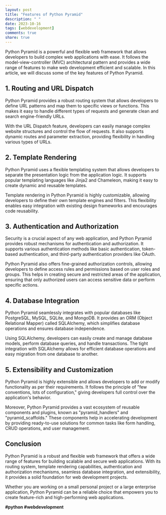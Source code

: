 ```yaml
---
layout: post
title: "Features of Python Pyramid"
description: " "
date: 2023-10-16
tags: [webdevelopment]
comments: true
share: true
---
```


Python Pyramid is a powerful and flexible web framework that allows developers to build complex web applications with ease. It follows the model-view-controller (MVC) architectural pattern and provides a wide range of features to make web development efficient and scalable. In this article, we will discuss some of the key features of Python Pyramid.

## 1. Routing and URL Dispatch

Python Pyramid provides a robust routing system that allows developers to define URL patterns and map them to specific views or functions. This makes it easy to handle different types of requests and generate clean and search engine-friendly URLs.

With the URL Dispatch feature, developers can easily manage complex website structures and control the flow of requests. It also supports dynamic routes and parameter extraction, providing flexibility in handling various types of URLs.

## 2. Template Rendering

Python Pyramid uses a flexible templating system that allows developers to separate the presentation logic from the application logic. It supports popular templating languages like Jinja2 and Chameleon, making it easy to create dynamic and reusable templates.

Template rendering in Python Pyramid is highly customizable, allowing developers to define their own template engines and filters. This flexibility enables easy integration with existing design frameworks and encourages code reusability.

## 3. Authentication and Authorization

Security is a crucial aspect of any web application, and Python Pyramid provides robust mechanisms for authentication and authorization. It supports various authentication methods like basic authentication, token-based authentication, and third-party authentication providers like OAuth.

Python Pyramid also offers fine-grained authorization controls, allowing developers to define access rules and permissions based on user roles and groups. This helps in creating secure and restricted areas of the application, ensuring that only authorized users can access sensitive data or perform specific actions.

## 4. Database Integration

Python Pyramid seamlessly integrates with popular databases like PostgreSQL, MySQL, SQLite, and MongoDB. It provides an ORM (Object Relational Mapper) called SQLAlchemy, which simplifies database operations and ensures database independence.

Using SQLAlchemy, developers can easily create and manage database models, perform database queries, and handle transactions. The tight integration with SQLAlchemy allows for efficient database operations and easy migration from one database to another.

## 5. Extensibility and Customization

Python Pyramid is highly extensible and allows developers to add or modify functionality as per their requirements. It follows the principle of "few conventions, lots of configuration," giving developers full control over the application's behavior.

Moreover, Python Pyramid provides a vast ecosystem of reusable components and plugins, known as "pyramid_handlers" and "pyramid_scaffolds." These components help in accelerating development by providing ready-to-use solutions for common tasks like form handling, CRUD operations, and user management.

## Conclusion

Python Pyramid is a robust and flexible web framework that offers a wide range of features for building scalable and secure web applications. With its routing system, template rendering capabilities, authentication and authorization mechanisms, seamless database integration, and extensibility, it provides a solid foundation for web development projects.

Whether you are working on a small personal project or a large enterprise application, Python Pyramid can be a reliable choice that empowers you to create feature-rich and high-performing web applications.

**#python #webdevelopment**